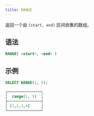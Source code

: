 ```yaml
---
title: RANGE
---
```


返回一个由 `[start, end)` 区间收集的数组。

## 语法

```sql
RANGE( <start>, <end> )
```

## 示例

```sql
SELECT RANGE(1, 5);

┌───────────────┐
│  range(1, 5)  │
├───────────────┤
│ [1,2,3,4]     │
└───────────────┘
```
